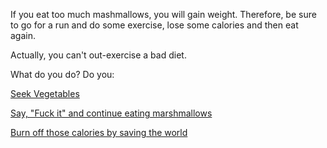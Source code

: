 If you eat too much mashmallows, you will gain weight. 
Therefore, be sure to go for a run and do some exercise, lose some calories and then eat again.

Actually, you can't out-exercise a bad diet.

What do you do? Do you:

[Seek Vegetables](./seek_veg/seek_veg.md)

[Say, "Fuck it" and continue eating marshmallows](./fuck_it/fuck_it.md)

[Burn off those calories by saving the world](../justice-league/justice-league.md)
